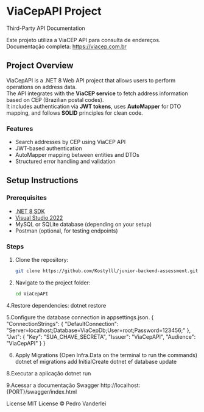 # ViaCepAPI Project

Third-Party API Documentation

Este projeto utiliza a ViaCEP API para consulta de endereços.
Documentação completa: https://viacep.com.br

## Project Overview
ViaCepAPI is a .NET 8 Web API project that allows users to perform operations on address data.  
The API integrates with the **ViaCEP service** to fetch address information based on CEP (Brazilian postal codes).  
It includes authentication via **JWT tokens**, uses **AutoMapper** for DTO mapping, and follows **SOLID** principles for clean code.

### Features
- Search addresses by CEP using ViaCEP API
- JWT-based authentication
- AutoMapper mapping between entities and DTOs
- Structured error handling and validation

## Setup Instructions

### Prerequisites
- [.NET 8 SDK](https://dotnet.microsoft.com/en-us/download/dotnet/8.0)
- [Visual Studio 2022](https://visualstudio.microsoft.com/)
- MySQL or SQLite database (depending on your setup)
- Postman (optional, for testing endpoints)

### Steps
1. Clone the repository:
   ```bash
   git clone https://github.com/Kostylll/junior-backend-assessment.git

3. Navigate to the project folder:
   ```bash
   cd ViaCepAPI
   
4.Restore dependencies:
  dotnet restore

5.Configure the database connection in appsettings.json.
  {
    "ConnectionStrings": {
      "DefaultConnection": "Server=localhost;Database=ViaCepDb;User=root;Password=123456;"
    },
    "Jwt": {
      "Key": "SUA_CHAVE_SECRETA",
      "Issuer": "ViaCepAPI",
      "Audience": "ViaCepAPI"
    }
  }

6. Apply Migrations (Open Infra.Data on the terminal to run the commands)
   dotnet ef migrations add InitialCreate
   dotnet ef database update

8.Executar a aplicação
  dotnet run

9.Acessar a documentação Swagger
 http://localhost:{PORT}/swagger/index.html

License
MIT License © Pedro Vanderlei
